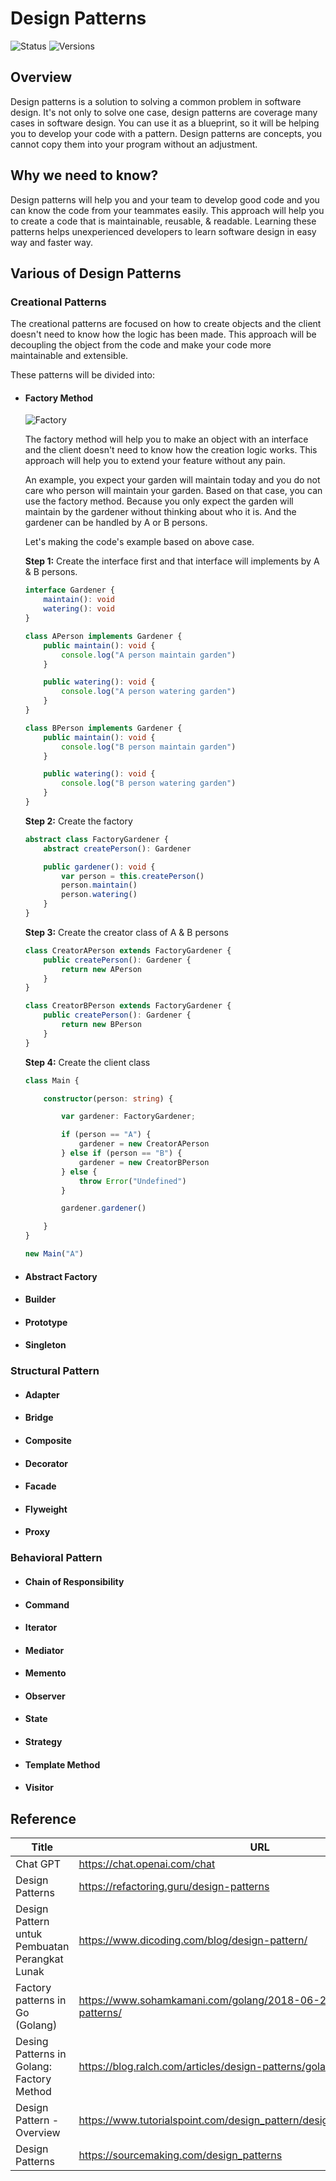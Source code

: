 # Design Patterns

![Status](https://badgen.net/badge/status/in%20progress/orange) ![Versions](https://badgen.net/badge/version/v0.0.1/cyan)

## Overview

Design patterns is a solution to solving a common problem in software design. It's not only to solve one case, design patterns are coverage many cases in software design. You can use it as a blueprint, so it will be helping you to develop your code with a pattern. Design patterns are concepts, you cannot copy them into your program without an adjustment.

## Why we need to know?

Design patterns will help you and your team to develop good code and you can know the code from your teammates easily. This approach will help you to create a code that is maintainable, reusable, & readable. Learning these patterns helps unexperienced developers to learn software design in easy way and faster way.

## Various of Design Patterns

### Creational Patterns

The creational patterns are focused on how to create objects and the client doesn't need to know how the logic has been made. This approach will be decoupling the object from the code and make your code more maintainable and extensible.

These patterns will be divided into:

* #### Factory Method

  ![Factory](https://refactoring.guru/images/patterns/diagrams/factory-method/structure.png)

  The factory method will help you to make an object with an interface and the client doesn't need to know how the creation logic works. This approach will help you to extend your feature without any pain.

  An example, you expect your garden will maintain today and you do not care who person will maintain your garden. Based on that case, you can use the factory method. Because you only expect the garden will maintain by the gardener without thinking about who it is. And the gardener can be handled by A or B persons.

  Let's making the code's example based on above case.

  **Step 1:** Create the interface first and that interface will implements by A & B persons.

  ```ts
  interface Gardener {
      maintain(): void
      watering(): void
  }

  class APerson implements Gardener {
      public maintain(): void {
          console.log("A person maintain garden")
      }

      public watering(): void {
          console.log("A person watering garden")
      }
  }

  class BPerson implements Gardener {
      public maintain(): void {
          console.log("B person maintain garden")
      }

      public watering(): void {
          console.log("B person watering garden")
      }
  }
  ```

  **Step 2:** Create the factory

  ```ts
  abstract class FactoryGardener {
      abstract createPerson(): Gardener

      public gardener(): void {
          var person = this.createPerson()
          person.maintain()
          person.watering()
      }
  }
  ```

  **Step 3:** Create the creator class of A & B persons

  ```ts
  class CreatorAPerson extends FactoryGardener {
      public createPerson(): Gardener {
          return new APerson
      }
  }

  class CreatorBPerson extends FactoryGardener {
      public createPerson(): Gardener {
          return new BPerson
      }
  }
  ```

  **Step 4:** Create the client class

  ```ts
  class Main {

      constructor(person: string) {

          var gardener: FactoryGardener;

          if (person == "A") {
              gardener = new CreatorAPerson
          } else if (person == "B") {
              gardener = new CreatorBPerson
          } else {
              throw Error("Undefined")
          }

          gardener.gardener()

      }
  }

  new Main("A")
  ```

* #### Abstract Factory

* #### Builder

* #### Prototype

* #### Singleton

### Structural Pattern

* #### Adapter

* #### Bridge

* #### Composite

* #### Decorator

* #### Facade

* #### Flyweight

* #### Proxy

### Behavioral Pattern

* #### Chain of Responsibility

* #### Command

* #### Iterator

* #### Mediator

* #### Memento

* #### Observer

* #### State

* #### Strategy

* #### Template Method

* #### Visitor

## Reference

Title | URL
---|---
Chat GPT | <https://chat.openai.com/chat>
Design Patterns | <https://refactoring.guru/design-patterns>
Design Pattern untuk Pembuatan Perangkat Lunak | <https://www.dicoding.com/blog/design-pattern/>
Factory patterns in Go (Golang) | <https://www.sohamkamani.com/golang/2018-06-20-golang-factory-patterns/>
Desing Patterns in Golang: Factory Method | <https://blog.ralch.com/articles/design-patterns/golang-factory-method/>
Design Pattern - Overview | <https://www.tutorialspoint.com/design_pattern/design_pattern_overview.htm>
Design Patterns | <https://sourcemaking.com/design_patterns>
